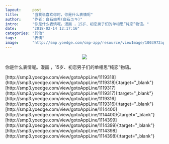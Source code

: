 ```yaml
---
layout:     post
title:      "当我说喜欢你时，你是什么表情呢"
author:     "作者：白石由希(白石ユキ)"
intro:      "你是什么表情呢。漫画 ，15岁、初恋男子们的单相思“纯恋”物语。"
date:       "2018-02-14 12:17:16"
categories: "其他"
tags:       "表情"
image:      "http://smp.yoedge.com/smp-app/resource/viewImage/1003972appline.png"
---
```

<div style="text-align: center">
<p><img src="http://smp.yoedge.com/smp-app/resource/viewImage/1003972appline.png"/></p>
</div>
<p class="post-meta">
<span>你是什么表情呢。漫画 ，15岁、初恋男子们的单相思“纯恋”物语。</span>
</p>
[http://smp3.yoedge.com/view/gotoAppLine/1119318](http://smp3.yoedge.com/view/gotoAppLine/1119318){:target="_blank"}
[http://smp3.yoedge.com/view/gotoAppLine/1119317](http://smp3.yoedge.com/view/gotoAppLine/1119317){:target="_blank"}
[http://smp3.yoedge.com/view/gotoAppLine/1119316](http://smp3.yoedge.com/view/gotoAppLine/1119316){:target="_blank"}
[http://smp3.yoedge.com/view/gotoAppLine/1114400](http://smp3.yoedge.com/view/gotoAppLine/1114400){:target="_blank"}
[http://smp3.yoedge.com/view/gotoAppLine/1114399](http://smp3.yoedge.com/view/gotoAppLine/1114399){:target="_blank"}
[http://smp3.yoedge.com/view/gotoAppLine/1114398](http://smp3.yoedge.com/view/gotoAppLine/1114398){:target="_blank"}


